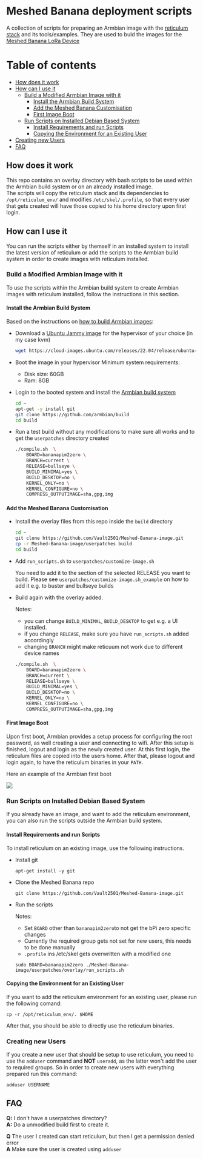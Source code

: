 # Meshed Banana deployment scripts
A collection of scripts for preparing an Armbian image with the [reticulum stack](https://github.com/markqvist/Reticulum) and its tools/examples.
They are used to buld the images for the [Meshed Banana LoRa Device](https://github.com/Vault2501/Meshed-Banana-Device)

# Table of contents
- [How does it work](https://github.com/Vault2501/Meshed-Banana-image#how-does-it-work)
- [How can I use it](https://github.com/Vault2501/Meshed-Banana-image#how-can-i-use-it)
  - [Build a Modified Armbian Image with it](https://github.com/Vault2501/Meshed-Banana-image#build-a-modified-armbian-image-with-it)
    - [Install the Armbian Build System](https://github.com/Vault2501/Meshed-Banana-image#install-the-armbian-build-bystem)
    - [Add the Meshed Banana Customisation](https://github.com/Vault2501/Meshed-Banana-image#add-the-meshed-banana-customisation)
    - [First Image Boot](https://github.com/Vault2501/Meshed-Banana-image##first-image-boot)
  - [Run Scripts on Installed Debian Based System](https://github.com/Vault2501/Meshed-Banana-image#run-scripts-on-installed-debian-based-system)
    - [Install Requirements and run Scripts](https://github.com/Vault2501/Meshed-Banana-image#install-requirements-and-run-scripts)
    - [Copying the Environment for an Existing User](https://github.com/Vault2501/Meshed-Banana-image#copying-the-environment-for-an-existing-user)
- [Creating new Users](https://github.com/Vault2501/Meshed-Banana-image#creating-new-users)
- [FAQ](https://github.com/Vault2501/Meshed-Banana-image#faq)

## How does it work
This repo contains an overlay directory with bash scripts to be used within the Armbian build system or on an already installed image.<br>
The scripts will copy the reticulum stack and its dependencies to `/opt/reticulum_env/` and modifies `/etc/skel/.profile`, so that every user that gets created will have those copied to his home directory upon first login.

## How can I use it
You can run the scripts either by themself in an installed system to install the latest version of reticulum or add the scripts to the Armbian build system in order to create images with reticulum installed.

### Build a Modified Armbian Image with it
To use the scripts within the Armbian build system to create Armbian images with reticulum installed, follow the instructions in this section.

#### Install the Armbian Build Bystem
Based on the instructions on [how to build Armbian images](https://docs.armbian.com/Developer-Guide_Build-Preparation/):

- Download a [Ubuntu Jammy image](https://cloud-images.ubuntu.com/releases/22.04/release/) for the hypervisor of your choice (in my case kvm)

  ```bash
  wget https://cloud-images.ubuntu.com/releases/22.04/release/ubuntu-22.04-server-cloudimg-amd64-disk-kvm.img
  ```

- Boot the image in your hypervisor
  Minimum system requirements:
  - Disk size: 60GB
  - Ram: 8GB 

- Login to the booted system and install the [Armbian build system](https://github.com/armbian/build)

  ```bash
  cd ~
  apt-get -y install git
  git clone https://github.com/armbian/build
  cd build
  ```

- Run a test build without any modifications to make sure all works and to get the `userpatches` directory created

  ```bash
  ./compile.sh  \
      BOARD=bananapim2zero \
      BRANCH=current \
      RELEASE=bullseye \
      BUILD_MINIMAL=yes \
      BUILD_DESKTOP=no \
      KERNEL_ONLY=no \
      KERNEL_CONFIGURE=no \
      COMPRESS_OUTPUTIMAGE=sha,gpg,img
  ```

#### Add the Meshed Banana Customisation

- Install the overlay files from this repo inside the `build` directory

  ```bash
  cd ~
  git clone https://github.com/Vault2501/Meshed-Banana-image.git
  cp -r Meshed-Banana-image/userpatches build
  cd build
  ```

- Add `run_scripts.sh` to `userpatches/customize-image.sh`

  You need to add it to the section of the selected RELEASE you want to build. Please see `userpatches/customize-image.sh_example` on how to add it e.g. to buster and bullseye builds

- Build again with the overlay added.

  Notes: 
  - you can change `BUILD_MINIMAL`, `BUILD_DESKTOP` to get e.g. a UI installed.
  - if you change `RELEASE`, make sure you have `run_scripts.sh` added accordingly
  - changing `BRANCH` might make reticuum not work due to different device names

  ```bash
  ./compile.sh  \
      BOARD=bananapim2zero \
      BRANCH=current \
      RELEASE=bullseye \
      BUILD_MINIMAL=yes \
      BUILD_DESKTOP=no \
      KERNEL_ONLY=no \
      KERNEL_CONFIGURE=no \
      COMPRESS_OUTPUTIMAGE=sha,gpg,img
  ```

#### First Image Boot
Upon first boot, Armbian provides a setup process for configuring the root password, as well creating a user and connecting to wifi. After this setup is finished, logout and login as the newly created user. At this first login, the reticulum files are copied into the users home. After that, please logout and login again, to have the reticulum binaries in your `PATH`.

Here an example of the Armbian first boot

![](https://raw.githubusercontent.com/wiki/Vault2501/Meshed-Banana-image/images/bpi_zero_bootup_new.GIF)

### Run Scripts on Installed Debian Based System
If you already have an image, and want to add the reticulum environment, you can also run the scripts outside the Armbian build system.

#### Install Requirements and run Scripts
To install reticulum on an existing image, use the following instructions.

- Install git
  ```
  apt-get install -y git
  ```

- Clone the Meshed Banana repo
  ```
  git clone https://github.com/Vault2501/Meshed-Banana-image.git
  ```

- Run the scripts

  Notes:
  - Set `BOARD` other than `bananapim2zero`to not get the bPi zero specific changes
  - Currently the required group gets not set for new users, this needs to be done manually
  - `.profile` ins /etc/skel gets overwritten with a modified one
  ```
  sudo BOARD=bananapim2zero ./Meshed-Banana-image/userpatches/overlay/run_scripts.sh
  ```


#### Copying the Environment for an Existing User
If you want to add the reticulum environment for an existing user, please run the following comand:
```
cp -r /opt/reticulum_env/. $HOME
```
After that, you should be able to directly use the reticulum binaries.


### Creating new Users
If you create a new user that should be setup to use reticulum, you need to use the `adduser` command and **NOT** `useradd`, as the latter won't add the user to required groups. So in order to create new users with everything prepared run this command:
```
adduser USERNAME
```

## FAQ
**Q:** I don't have a userpatches directory?<br>
**A:** Do a unmodified build first to create it.

**Q** The user I created can start reticulum, but then I get a permission denied error<br>
**A** Make sure the user is created using `adduser`

